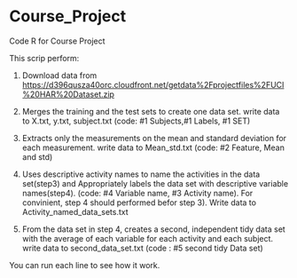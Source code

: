 # Course_Project
Code R for Course Project

This scrip perform:
1. Download data from https://d396qusza40orc.cloudfront.net/getdata%2Fprojectfiles%2FUCI%20HAR%20Dataset.zip 
 
2.  Merges the training and the test sets to create one data set. write data to X.txt, y.txt, subject.txt (code: #1 Subjects,#1 Labels, #1 SET)
  
3. Extracts only the measurements on the mean and standard deviation for each measurement. write data to Mean_std.txt (code: #2 Feature, Mean and std)
 
4. Uses descriptive activity names to name the activities in the data set(step3) and Appropriately labels the data set with descriptive variable names(step4). (code: #4 Variable name, #3 Activity name). For convinient, step 4 should performed befor step 3). Write data to Activity_named_data_sets.txt

5. From the data set in step 4, creates a second, independent tidy data set with the average of each variable for each activity and each subject. write data to second_data_set.txt (code : #5 second tidy Data set)

You can run each line to see how it work.
